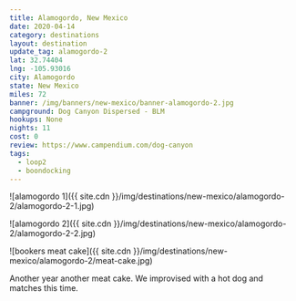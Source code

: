 ```yaml
---
title: Alamogordo, New Mexico
date: 2020-04-14
category: destinations
layout: destination
update_tag: alamogordo-2
lat: 32.74404
lng: -105.93016
city: Alamogordo
state: New Mexico
miles: 72
banner: /img/banners/new-mexico/banner-alamogordo-2.jpg
campground: Dog Canyon Dispersed - BLM
hookups: None
nights: 11
cost: 0
review: https://www.campendium.com/dog-canyon
tags:
  - loop2
  - boondocking
---
```


![alamogordo 1]({{ site.cdn }}/img/destinations/new-mexico/alamogordo-2/alamogordo-2-1.jpg)

![alamogordo 2]({{ site.cdn }}/img/destinations/new-mexico/alamogordo-2/alamogordo-2-2.jpg)

![bookers meat cake]({{ site.cdn }}/img/destinations/new-mexico/alamogordo-2/meat-cake.jpg)

<p class="text-center">
    Another year another meat cake. We improvised with a hot dog and matches this time.
</p>
